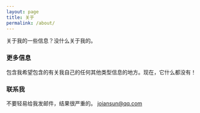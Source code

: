 ```yaml
---
layout: page
title: 关于
permalink: /about/
---
```


关于我的一些信息？没什么关于我的。

### 更多信息

包含我希望包含的有关我自己的任何其他类型信息的地方。现在，它什么都没有！

### 联系我

不要轻易给我发邮件，结果很严重的。
[joiansun@qq.com](mailto:joiansun@qq.com)
